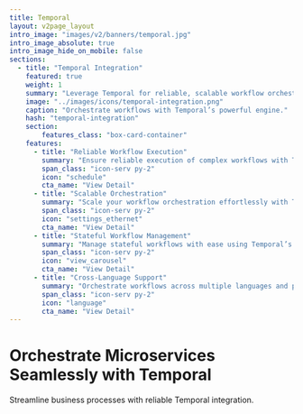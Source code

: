 ```yaml
---
title: Temporal
layout: v2page_layout
intro_image: "images/v2/banners/temporal.jpg"
intro_image_absolute: true
intro_image_hide_on_mobile: false
sections:
  - title: "Temporal Integration"
    featured: true
    weight: 1
    summary: "Leverage Temporal for reliable, scalable workflow orchestration."
    image: "../images/icons/temporal-integration.png"
    caption: "Orchestrate workflows with Temporal’s powerful engine."
    hash: "temporal-integration"
    section:
        features_class: "box-card-container"
    features:
      - title: "Reliable Workflow Execution"
        summary: "Ensure reliable execution of complex workflows with Temporal's fault-tolerant architecture."
        span_class: "icon-serv py-2"
        icon: "schedule"
        cta_name: "View Detail"
      - title: "Scalable Orchestration"
        summary: "Scale your workflow orchestration effortlessly with Temporal."
        span_class: "icon-serv py-2"
        icon: "settings_ethernet"
        cta_name: "View Detail"
      - title: "Stateful Workflow Management"
        summary: "Manage stateful workflows with ease using Temporal’s advanced capabilities."
        span_class: "icon-serv py-2"
        icon: "view_carousel"
        cta_name: "View Detail"
      - title: "Cross-Language Support"
        summary: "Orchestrate workflows across multiple languages and platforms with Temporal."
        span_class: "icon-serv py-2"
        icon: "language"
        cta_name: "View Detail"
---
```


# Orchestrate Microservices Seamlessly with Temporal

Streamline business processes with reliable Temporal integration.
